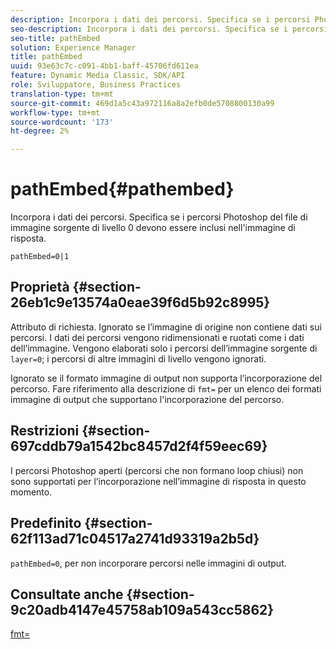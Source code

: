 ```yaml
---
description: Incorpora i dati dei percorsi. Specifica se i percorsi Photoshop del file di immagine sorgente di livello 0 devono essere inclusi nell'immagine di risposta.
seo-description: Incorpora i dati dei percorsi. Specifica se i percorsi Photoshop del file di immagine sorgente di livello 0 devono essere inclusi nell'immagine di risposta.
seo-title: pathEmbed
solution: Experience Manager
title: pathEmbed
uuid: 93e63c7c-c091-4bb1-baff-45706fd611ea
feature: Dynamic Media Classic, SDK/API
role: Sviluppatore, Business Practices
translation-type: tm+mt
source-git-commit: 469d1a5c43a972116a8a2efb0de5708800130a99
workflow-type: tm+mt
source-wordcount: '173'
ht-degree: 2%

---
```



# pathEmbed{#pathembed}

Incorpora i dati dei percorsi. Specifica se i percorsi Photoshop del file di immagine sorgente di livello 0 devono essere inclusi nell&#39;immagine di risposta.

`pathEmbed=0|1`

## Proprietà {#section-26eb1c9e13574a0eae39f6d5b92c8995}

Attributo di richiesta. Ignorato se l’immagine di origine non contiene dati sui percorsi. I dati dei percorsi vengono ridimensionati e ruotati come i dati dell’immagine. Vengono elaborati solo i percorsi dell’immagine sorgente di `layer=0`; i percorsi di altre immagini di livello vengono ignorati.

Ignorato se il formato immagine di output non supporta l’incorporazione del percorso. Fare riferimento alla descrizione di `fmt=` per un elenco dei formati immagine di output che supportano l&#39;incorporazione del percorso.

## Restrizioni {#section-697cddb79a1542bc8457d2f4f59eec69}

I percorsi Photoshop aperti (percorsi che non formano loop chiusi) non sono supportati per l’incorporazione nell’immagine di risposta in questo momento.

## Predefinito {#section-62f113ad71c04517a2741d93319a2b5d}

`pathEmbed=0`, per non incorporare percorsi nelle immagini di output.

## Consultate anche {#section-9c20adb4147e45758ab109a543cc5862}

[fmt=](../../../../../is-api/http-ref/image-serving-api-ref/c-http-protocol-reference/c-command-reference/r-is-http-fmt.md#reference-cdf10043423b45ba9fe15157fb3ae37a)
